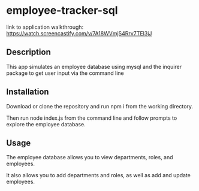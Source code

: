# employee-tracker-sql

link to application walkthrough: https://watch.screencastify.com/v/7A18WVmjS4Rrv7TEl3jJ

## Description

This app simulates an employee database using mysql and the inquirer package to get user input via the command line

## Installation

Download or clone the repository and run npm i from the working directory.

Then run node index.js from the command line and follow prompts to explore the employee database.

## Usage

The employee database allows you to view departments, roles, and employees.

It also allows you to add departments and roles, as well as add and update employees.